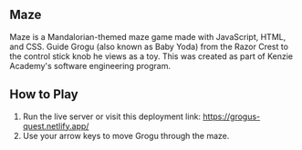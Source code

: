 ## Maze
Maze is a Mandalorian-themed maze game made with JavaScript, HTML, and CSS. Guide Grogu (also known as Baby Yoda) from the Razor Crest to the control stick knob he views as a toy. This was created as part of Kenzie Academy's software engineering program.

## How to Play
1. Run the live server or visit this deployment link: https://grogus-quest.netlify.app/
2. Use your arrow keys to move Grogu through the maze.
